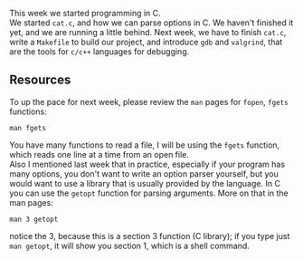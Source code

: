 This week we started programming in C.  
We started `cat.c`, and how we can parse options in C. We haven't finished it yet, and we are running a little behind. Next week, we have to finish `cat.c`, write a `Makefile` to build our project, and introduce `gdb` and `valgrind`, that are the tools for `c/c++` languages for debugging.
## Resources
To up the pace for next week, please review the `man` pages for `fopen`, `fgets` functions:
```
man fgets
```
You have many functions to read a file, I will be using the `fgets` function, which reads one line at a time from an open file.  
Also I mentioned last week that in practice, especially if your program has many options, you don't want to write an option parser yourself, but you would want to use a library that is usually provided by the language. In C you can use the `getopt` function for parsing arguments. More on that in the man pages:
```
man 3 getopt
```
notice the 3, because this is a section 3 function (C library); if you type just `man getopt`, it will show you section 1, which is a shell command.
